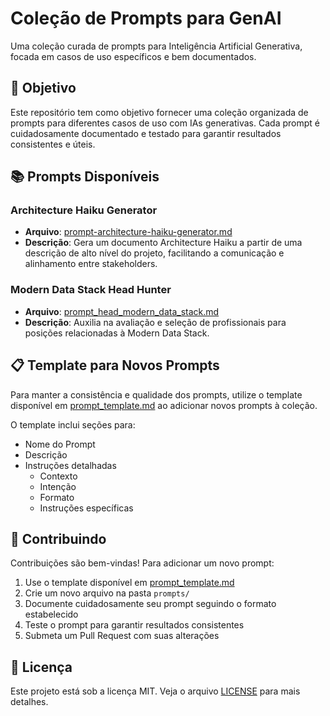 # Coleção de Prompts para GenAI

Uma coleção curada de prompts para Inteligência Artificial Generativa, focada em casos de uso específicos e bem documentados.

## 🎯 Objetivo

Este repositório tem como objetivo fornecer uma coleção organizada de prompts para diferentes casos de uso com IAs generativas. Cada prompt é cuidadosamente documentado e testado para garantir resultados consistentes e úteis.

## 📚 Prompts Disponíveis

### Architecture Haiku Generator
- **Arquivo**: [prompt-architecture-haiku-generator.md](prompts/prompt-architecture-haiku-generator.md)
- **Descrição**: Gera um documento Architecture Haiku a partir de uma descrição de alto nível do projeto, facilitando a comunicação e alinhamento entre stakeholders.

### Modern Data Stack Head Hunter
- **Arquivo**: [prompt_head_modern_data_stack.md](prompts/prompt_head_modern_data_stack.md)
- **Descrição**: Auxilia na avaliação e seleção de profissionais para posições relacionadas à Modern Data Stack.

## 📋 Template para Novos Prompts

Para manter a consistência e qualidade dos prompts, utilize o template disponível em [prompt_template.md](prompts/prompt_template.md) ao adicionar novos prompts à coleção.

O template inclui seções para:
- Nome do Prompt
- Descrição
- Instruções detalhadas
  - Contexto
  - Intenção
  - Formato
  - Instruções específicas

## 🤝 Contribuindo

Contribuições são bem-vindas! Para adicionar um novo prompt:

1. Use o template disponível em [prompt_template.md](prompts/prompt_template.md)
2. Crie um novo arquivo na pasta `prompts/`
3. Documente cuidadosamente seu prompt seguindo o formato estabelecido
4. Teste o prompt para garantir resultados consistentes
5. Submeta um Pull Request com suas alterações

## 📜 Licença

Este projeto está sob a licença MIT. Veja o arquivo [LICENSE](LICENSE) para mais detalhes.